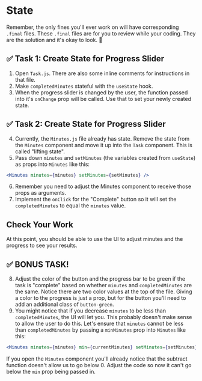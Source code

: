 # State

Remember, the only fines you'll ever work on will have corresponding `.final` files. These `.final` files are for you to review while your coding. They are the solution and it's okay to look. 🙂

## ✅ Task 1: Create State for Progress Slider

1. Open `Task.js`. There are also some inline comments for instructions in that file.
2. Make `completedMinutes` stateful with the `useState` hook.
3. When the progress slider is changed by the user, the function passed into it's `onChange` prop will be called. Use that to set your newly created state.

## ✅ Task 2: Create State for Progress Slider

4. Currently, the `Minutes.js` file already has state. Remove the state from the `Minutes` component and move it up into the `Task` component. This is called "lifting state".
5. Pass down `minutes` and `setMinutes` (the variables created from `useState`) as props into `Minutes` like this:

```jsx
<Minutes minutes={minutes} setMinutes={setMinutes} />
```

6. Remember you need to adjust the Minutes component to receive those props as arguments.
7. Implement the `onClick` for the "Complete" button so it will set the `completedMinutes` to equal the `minutes` value.

## Check Your Work

At this point, you should be able to use the UI to adjust minutes and the progress to see your results.

## ✅ BONUS TASK!

8. Adjust the color of the button and the progress bar to be green if the task is "complete" based on whether `minutes` and `completedMinutes` are the same. Notice there are two color values at the top of the file. Giving a color to the progress is just a prop, but for the button you'll need to add an additional class of `button-green`.
9. You might notice that if you decrease `minutes` to be less than `completedMinutes`, the UI will let you. This probably doesn't make sense to allow the user to do this. Let's ensure that `minutes` cannot be less than `completedMinutes` by passing a `minMinutes` prop into `Minutes` like this:

```jsx
<Minutes minutes={minutes} min={currentMinutes} setMinutes={setMinutes} />
```

If you open the `Minutes` component you'll already notice that the subtract function doesn't allow us to go below 0. Adjust the code so now it can't go below the `min` prop being passed in.
